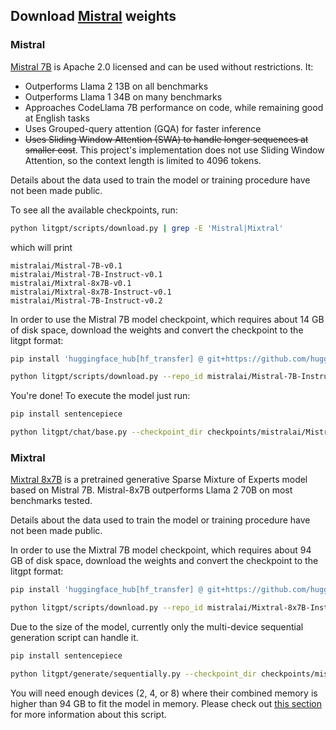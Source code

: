 ## Download [Mistral](https://mistral.ai) weights

### Mistral

[Mistral 7B](https://mistral.ai/news/announcing-mistral-7b) is Apache 2.0 licensed and can be used without restrictions. It:

* Outperforms Llama 2 13B on all benchmarks
* Outperforms Llama 1 34B on many benchmarks
* Approaches CodeLlama 7B performance on code, while remaining good at English tasks
* Uses Grouped-query attention (GQA) for faster inference
* ~~Uses Sliding Window Attention (SWA) to handle longer sequences at smaller cost~~.
  This project's implementation does not use Sliding Window Attention, so the context length is limited to 4096 tokens.

Details about the data used to train the model or training procedure have not been made public.

To see all the available checkpoints, run:

```bash
python litgpt/scripts/download.py | grep -E 'Mistral|Mixtral'
```

which will print

```text
mistralai/Mistral-7B-v0.1
mistralai/Mistral-7B-Instruct-v0.1
mistralai/Mixtral-8x7B-v0.1
mistralai/Mixtral-8x7B-Instruct-v0.1
mistralai/Mistral-7B-Instruct-v0.2
```

In order to use the Mistral 7B model checkpoint, which requires about 14 GB of disk space, download the weights and convert the checkpoint to the litgpt format:

```bash
pip install 'huggingface_hub[hf_transfer] @ git+https://github.com/huggingface/huggingface_hub'

python litgpt/scripts/download.py --repo_id mistralai/Mistral-7B-Instruct-v0.2
```

You're done! To execute the model just run:

```bash
pip install sentencepiece

python litgpt/chat/base.py --checkpoint_dir checkpoints/mistralai/Mistral-7B-Instruct-v0.2
```

### Mixtral

[Mixtral 8x7B](https://mistral.ai/news/mixtral-of-experts) is a pretrained generative Sparse Mixture of Experts model based on Mistral 7B.
Mistral-8x7B outperforms Llama 2 70B on most benchmarks tested.

Details about the data used to train the model or training procedure have not been made public.

In order to use the Mixtral 7B model checkpoint, which requires about 94 GB of disk space, download the weights and convert the checkpoint to the litgpt format:

```bash
pip install 'huggingface_hub[hf_transfer] @ git+https://github.com/huggingface/huggingface_hub'

python litgpt/scripts/download.py --repo_id mistralai/Mixtral-8x7B-Instruct-v0.1
```

Due to the size of the model, currently only the multi-device sequential generation script can handle it.

```bash
pip install sentencepiece

python litgpt/generate/sequentially.py --checkpoint_dir checkpoints/mistralai/Mixtral-8x7B-Instruct-v0.1
```

You will need enough devices (2, 4, or 8) where their combined memory is higher than 94 GB to fit the model in memory.
Please check out [this section](inference.md#run-a-large-model-on-multiple-smaller-devices) for more information about this script.
